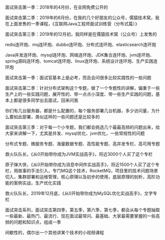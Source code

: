 面试突击第一季：2018年的4月份，在全网免费公开的

 

面试突击第二季：2019年的8月份，在我的几个好朋友的公众号，儒猿技术窝，我在上面发售的一季课程，《互联网Java工程师面试训练营（分布式篇）》

 

面试突击第三季：2019年的12月初，我同样是在儒猿技术窝（公众号）上发售的

 

redis连环炮、mq连环炮、dubbo连环炮、分布式连环炮、elasticsearch连环炮

 

Java并发连环炮、mysql连环炮、网络连环炮、JDK集合连环炮、jvm连环炮、spring源码连环炮、tomcat连环炮、linux连环炮、系统设计连环炮、生产实践连环炮

 

面试突击第一季：面试官基本上是必考，而且会问很多比较实践性的一些问题

 

面试突击第二季：针对分布式架构这个专题，做了一个专题性的讲解，偏重于一些生产上的一些实践问题，展开性的、带一点点小深度、带一些生产实践的问题，基本上都是很多同学出去面试，回来问我

 

你们有几台服务器，都是什么配置的，每个服务部署几台机器，多少访问量，为什么要如此部署，类似这样的一些问题还是比较多的

 

面试突击第三季：对于每一个小专题，我们都会挑选几个最最高频的问题出来，给大家来讲解一下，尤其是并发、mysql优化、jvm优化，一些常规性的问题

 

分布式专题、微服务专题、海量数据专题、高性能专题、高并发专栏、高可用专题

 

救火队队长，《从0开始带你成为JVM实战高手》，将近3000个人买了这个专栏

 

原子弹大侠，《从0开始带你成为消息中间件实战高手》，将近1500个人买了这个专栏，用故事的手法引入，专门MQ这个技术，RocketMQ，项目里的技术问题场景切入，集群部署和运维管理，核心原理以及初步的使用，底层原理的剖析，高阶功能的案例实战，生产优化实践

 

救火队队长，2019年12月底，《从0开始带你成为MySQL优化实战高手》，文字专栏

 

面试突击系列，面试突击第四季，第五季，第六季，第七季，都会从每个专题抽取一些最新、最热门、最流行、现在面试最常问、最基础、大家最需要掌握的一些高频的问题和知识点，组成一季

 

间歇性的，偶尔出一个其他讲某个技术的小视频课程

